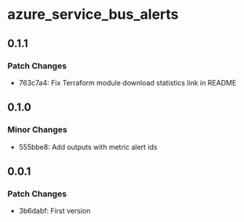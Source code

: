 # azure_service_bus_alerts

## 0.1.1

### Patch Changes

- 763c7a4: Fix Terraform module download statistics link in README

## 0.1.0

### Minor Changes

- 555bbe8: Add outputs with metric alert ids

## 0.0.1

### Patch Changes

- 3b6dabf: First version
